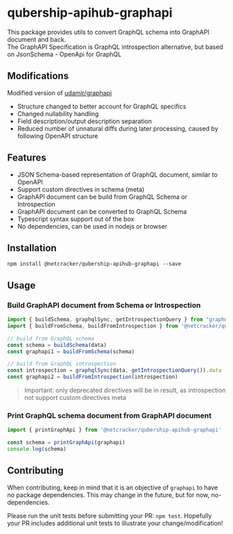 # qubership-apihub-graphapi

This package provides utils to convert GraphQL schema into GraphAPI document and back.<br/>
The GraphAPI Specification is GraphQL introspection alternative, but based on JsonSchema - OpenApi for GraphQL

## Modifications
Modified version of [udamir/graphapi](https://github.com/udamir/graphapi)

- Structure changed to better account for GraphQL specifics
- Changed nullability handling 
- Field description/output description separation 
- Reduced number of unnatural diffs during later processing, caused by following OpenAPI structure

## Features
- JSON Schema-based representation of GraphQL document, similar to OpenAPI
- Support custom directives in schema (meta) 
- GraphAPI document can be build from GraphQL Schema or Introspection
- GraphAPI document can be converted to GraphQL Schema 
- Typescript syntax support out of the box
- No dependencies, can be used in nodejs or browser

## Installation
```SH
npm install @netcracker/qubership-apihub-graphapi --save
```

## Usage

### Build GraphAPI document from Schema or Introspection
```ts
import { buildSchema, graphqlSync, getIntrospectionQuery } from "graphql"
import { buildFromSchema, buildFromIntrospection } from '@netcracker/qubership-apihub-graphapi'

// build from GraphQL schema
const schema = buildSchema(data)
const graphapi1 = buildFromSchema(schema)

// build from GraphQL introspection
const introspection = graphqlSync(data, getIntrospectionQuery()).data
const graphapi2 = buildFromIntrospection(introspection)

```

> Important: only deprecated directives will be in result, as introspection not support custom directives meta

### Print GraphQL schema document from GraphAPI document

```ts
import { printGraphApi } from '@netcracker/qubership-apihub-graphapi'

const schema = printGraphApi(graphapi)
console.log(schema)

```

## Contributing
When contributing, keep in mind that it is an objective of `graphapi` to have no package dependencies. This may change in the future, but for now, no-dependencies.

Please run the unit tests before submitting your PR: `npm test`. Hopefully your PR includes additional unit tests to illustrate your change/modification!
